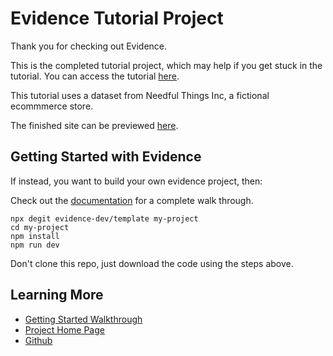 # Evidence Tutorial Project

Thank you for checking out Evidence. 

This is the completed tutorial project, which may help if you get stuck in the tutorial. 
You can access the tutorial [here](https://docs.evidence.dev/tutorial/introduction).

This tutorial uses a dataset from Needful Things Inc, a fictional ecommmerce store.

The finished site can be previewed [here](https://evidencetutorial.netlify.app/).

## Getting Started with Evidence

If instead, you want to build your own evidence project, then:

Check out the [documentation](https://docs.evidence.dev) for a complete walk through.

```
npx degit evidence-dev/template my-project
cd my-project 
npm install 
npm run dev 
```

Don't clone this repo, just download the code using the steps above. 

## Learning More

- [Getting Started Walkthrough](https://docs.evidence.dev/getting-started/get-started)
- [Project Home Page](https://www.evidence.dev)
- [Github](https://github.com/evidence-dev/evidence)
